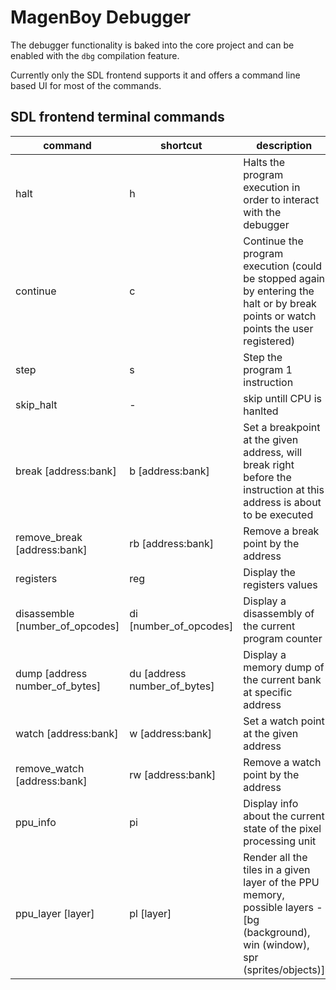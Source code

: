 # MagenBoy Debugger

The debugger functionality is baked into the core project and can be enabled with the `dbg` compilation feature.

Currently only the SDL frontend supports it and offers a command line based UI for most of the commands.

## SDL frontend terminal commands

command | shortcut | description |  example
--------| -------- | ----------- | ----------
halt    | h        | Halts the program execution in order to interact with the debugger | `halt`
continue | c       | Continue the program execution (could be stopped again by entering the halt or by break points or watch points the user registered) | `continue`
step | s           | Step the program 1 instruction    | `step`
skip_halt | - | skip untill CPU is hanlted
break [address:bank] | b [address:bank]         | Set a breakpoint at the given address, will break right before the instruction at this address is about to be executed | `break 0x1234:1`
remove_break [address:bank] | rb [address:bank] | Remove a break point by the address | `remove_break 0x1234:0`
registers | reg | Display the registers values | `registers`
disassemble [number_of_opcodes] | di [number_of_opcodes] | Display a disassembly of the current program counter | `disassemble 10`
dump [address number_of_bytes] | du [address number_of_bytes] | Display a memory dump of the current bank at specific address | `dump 0x40 10`
watch [address:bank] | w [address:bank] | Set a watch point at the given address | `watch 0xFFFF:0`
remove_watch [address:bank] | rw [address:bank] | Remove a watch point by the address | `remove_watch 0xFFFF:0`
ppu_info | pi | Display info about the current state of the pixel processing unit | `ppu_info`
ppu_layer [layer] | pl [layer] | Render all the tiles in a given layer of the PPU memory, possible layers - [bg (background), win (window), spr (sprites/objects)] | `ppu_layer bg`